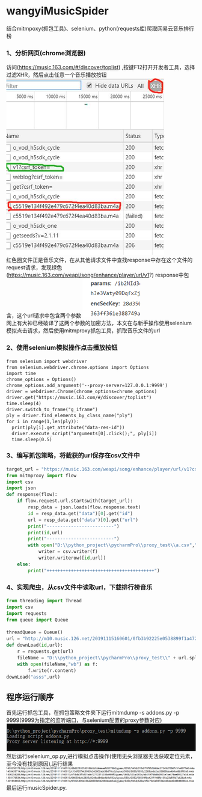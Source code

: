 # wangyiMusicSpider
结合mitmpoxy(抓包工具)、selenium、python(requests库)爬取网易云音乐排行榜
### 1、分析网页(chrome浏览器)
 访问(https://music.163.com/#/discover/toplist) ,按键F12打开开发者工具，选择过滤XHR，然后点击任意一个音乐播放按钮
            ![](https://github.com/fuxiaofeng08/wangyiMusicSpider/blob/master/pic/20191227133853.jpg)  
            红色圈文件正是音乐文件，在从其他请求文件中查找response中存在这个文件的request请求，发现绿色(https://music.163.com/weapi/song/enhance/player/url/v1?) response中包含，这个url请求中包含两个参数
            ![](https://github.com/fuxiaofeng08/wangyiMusicSpider/blob/master/pic/20191227142802.png)  
            网上有大神已经破译了这两个参数的加密方法，本文在与新手操作使用selenium模拟点击请求，然后使用mitmproxy抓包工具，抓取音乐文件的url
### 2、使用selenium模拟操作点击播放按钮
  ```pthon
  from selenium import webdriver
from selenium.webdriver.chrome.options import Options
import time
chrome_options = Options()
chrome_options.add_argument('--proxy-server=127.0.0.1:9999')
driver = webdriver.Chrome(chrome_options=chrome_options)
driver.get("https://music.163.com/#/discover/toplist")
time.sleep(4)
driver.switch_to_frame("g_iframe")
ply = driver.find_elements_by_class_name("ply")
for i in range(1,len(ply)):
    print(ply[i].get_attribute("data-res-id"))
    driver.execute_script("arguments[0].click();", ply[i])
    time.sleep(0.5)
  ```
### 3、编写抓包策略，将截获的url保存在csv文件中
```python
target_url = "https://music.163.com/weapi/song/enhance/player/url/v1?csrf_token="
from mitmproxy import flow
import csv
import json
def response(flow):
    if flow.request.url.startswith(target_url):
        resp_data = json.loads(flow.response.text)
        id = resp_data.get("data")[0].get("id")
        url = resp_data.get("data")[0].get("url")
        print("-------------------------")
        print(id,url)
        print("-------------------------")
        with open("D:\\python_project\\pycharmPro\\proxy_test\\a.csv","a",newline="") as f:
            writer = csv.writer(f)
            writer.writerow([id,url])
    else:
        print("++++++++++++++++++++++++++++++++++++++++")
```
### 4、实现爬虫，从csv文件中读取url，下载排行榜音乐
```python
from threading import Thread
import csv
import requests
from queue import Queue

threadQueue = Queue()
url = "http://m10.music.126.net/20191115160601/0fb3b92225e0538899f1a472e81315dc/ymusic/010b/510f/0e58/6ad4671e1ffe09c97f7992874b925ccc.mp3"
def downLoad(id,url):
    r = requests.get(url)
    fileName = "D:\\python_project\\pycharmPro\\proxy_test\\" + url.split('/')[-1]
    with open(fileName,"wb") as f:
        f.write(r.content)
downLoad("asss",url)
```

## 程序运行顺序
 首先运行抓包工具，在抓包策略文件夹下运行mitmdump -s addons.py -p 9999(9999为指定的监听端口，与selenium配置的proxy参数对应)
 ![](https://github.com/fuxiaofeng08/wangyiMusicSpider/blob/master/pic/20191227144537.png)  
 然后运行selenium_op.py,进行模拟点击操作(使用无头浏览器无法获取定位元素，至今没有找到原因),运行结果
 ![](https://github.com/fuxiaofeng08/wangyiMusicSpider/blob/master/pic/20191227144728.png)  
 最后运行musicSpider.py.
 

